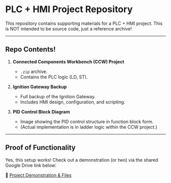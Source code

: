 
# PLC + HMI Project Repository

This repository contains supporting materials for a PLC + HMI project. This is NOT intended to be source code, just a reference archive!

---

## Repo Contents!

1. **Connected Components Workbench (CCW) Project**  
   - `.zip` archive.  
   - Contains the PLC logic (LD, ST).

2. **Ignition Gateway Backup**  
   - Full backup of the Ignition Gateway.  
   - Includes HMI design, configuration, and scripting.

3. **PID Control Block Diagram**  
   - Image showing the PID control structure in function block form.  
   - (Actual implementation is in ladder logic within the CCW project.)

---

## Proof of Functionality

Yes, this setup works! Check out a demonstration (or two) via the shared Google Drive link below:

🔗 [Project Demonstration & Files](https://drive.google.com/drive/folders/1R2glMNvcGnRaTO583IKT-hNpBTHxQ5eX?usp=sharing)
